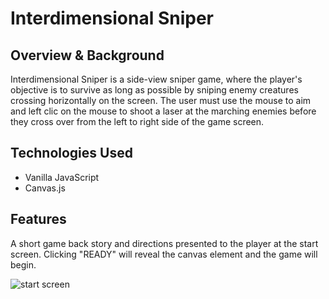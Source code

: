 # Interdimensional Sniper

## Overview & Background
  Interdimensional Sniper is a side-view sniper game, where the player's objective is to survive as long as possible by sniping enemy creatures crossing horizontally on the screen.  The user must use the mouse to aim and left clic on the mouse to shoot a laser at the marching enemies before they cross over from the left to right side of the game screen. 
  

## Technologies Used
  + Vanilla JavaScript
  + Canvas.js
  
## Features
  A short game back story and directions presented to the player at the start screen.  Clicking "READY" will reveal the canvas element and the game will begin.  
  
 ![start screen](https://github.com/Justinlf55/JavascriptProject/blob/master/assets/images/startscreen.png?raw=true)



 
  

